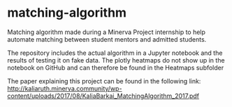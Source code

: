 # matching-algorithm
Matching algorithm made during a Minerva Project internship to help automate matching between student mentors and admitted students.

The repository includes the actual algorithm in a Jupyter notebook and the results of testing it on fake data. The plotly heatmaps do not show up in the notebook on GitHub and can therefore be found in the Heatmaps subfolder

The paper explaining this project can be found in the following link:
http://kaliaruth.minerva.community/wp-content/uploads/2017/08/KaliaBarkai_MatchingAlgorithm_2017.pdf
